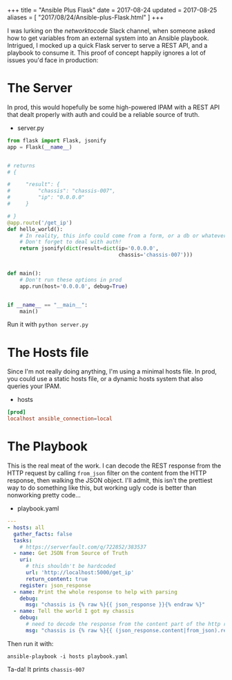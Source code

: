 +++
title = "Ansible Plus Flask"
date = 2017-08-24
updated = 2017-08-25
aliases = [ "2017/08/24/Ansible-plus-Flask.html" ]
+++

I was lurking on the *networktocode* Slack channel, when someone asked how to
get variables from an external system into an Ansible playbook. Intrigued, I
mocked up a quick Flask server to serve a REST API, and a playbook to consume
it. This proof of concept happily ignores a lot of issues you'd face in
production:

# The Server

In prod, this would hopefully be some high-powered IPAM with a REST API that
dealt properly with auth and could be a reliable source of truth.

- server.py

```python
from flask import Flask, jsonify
app = Flask(__name__)


# returns
# {

#     "result": {
#         "chassis": "chassis-007",
#         "ip": "0.0.0.0"
#     }

# }
@app.route('/get_ip')
def hello_world():
    # In reality, this info could come from a form, or a db or whatever
    # Don't forget to deal with auth!
    return jsonify(dict(result=dict(ip='0.0.0.0',
                                    chassis='chassis-007')))


def main():
    # Don't run these options in prod
    app.run(host='0.0.0.0', debug=True)


if __name__ == "__main__":
    main()
```

Run it with `python server.py`

# The Hosts file

Since I'm not really doing anything, I'm using a minimal hosts file. In prod,
you could use a static hosts file, or a dynamic hosts system that also queries
your IPAM.

- hosts

```conf
[prod]
localhost ansible_connection=local
```

# The Playbook

This is the real meat of the work. I can decode the REST response from the HTTP
request by calling `from_json` filter on the content from the HTTP response,
then walking the JSON object. I'll admit, this isn't the prettiest way to do
something like this, but working ugly code is better than nonworking pretty
code...

- playbook.yaml

```yaml
---
- hosts: all
  gather_facts: false
  tasks:
    # https://serverfault.com/q/722852/383537
  - name: Get JSON from Source of Truth
    uri:
      # this shouldn't be hardcoded
      url: 'http://localhost:5000/get_ip'
      return_content: true
    register: json_response
  - name: Print the whole response to help with parsing
    debug:
      msg: "chassis is {% raw %}{{ json_response }}{% endraw %}"
  - name: Tell the world I got my chassis
    debug:
      # need to decode the response from the content part of the http response, then index into it
      msg: "chassis is {% raw %}{{ (json_response.content|from_json).result.chassis }}{% endraw %}"
```

Then run it with:

```
ansible-playbook -i hosts playbook.yaml
```

Ta-da! It prints `chassis-007`
